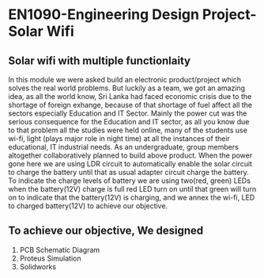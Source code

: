 # EN1090-Engineering Design Project-Solar Wifi

## Solar wifi with multiple functionlaity

In this module we were asked build an electronic product/project which solves the real world problems. But luckily as a team, we got an amazing idea, as all the world know, Sri Lanka had faced economic crisis due to the shortage of foreign exhange, because of that shortage of fuel affect all the sectors especially Education and IT Sector. Mainly the power cut was the serious consequence for the Education and IT sector, as all you know due to that problem all the studies were held online, many of the students use wi-fi, light (plays major role in night time)  at all the instances of their educational, IT industrial needs. As an undergraduate, group members altogether collaboratively planned to build above product. When the power gone here we are using LDR circuit to automatically enable the solar circuit to charge the battery until that as usual adapter circuit charge the battery. To indicate the charge levels of battery we are using two(red, green) LEDs when the battery(12V) charge is full red LED turn on until that green will turn on to indicate that the battery(12V) is charging, and we annex the wi-fi, LED to charged battery(12V) to achieve our objective.

## To achieve our objective, We designed
1. PCB Schematic Diagram
2. Proteus Simulation
3. Solidworks


